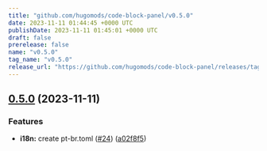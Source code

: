 ```yaml
---
title: "github.com/hugomods/code-block-panel/v0.5.0"
date: 2023-11-11 01:44:45 +0000 UTC
publishDate: 2023-11-11 01:45:01 +0000 UTC
draft: false
prerelease: false
name: "v0.5.0"
tag_name: "v0.5.0"
release_url: "https://github.com/hugomods/code-block-panel/releases/tag/v0.5.0"
---
```


## [0.5.0](https://github.com/hugomods/code-block-panel/compare/v0.4.0...v0.5.0) (2023-11-11)


### Features

* **i18n:** create pt-br.toml ([#24](https://github.com/hugomods/code-block-panel/issues/24)) ([a02f8f5](https://github.com/hugomods/code-block-panel/commit/a02f8f517feed24273880c9b3dcc977f268d06b6))
